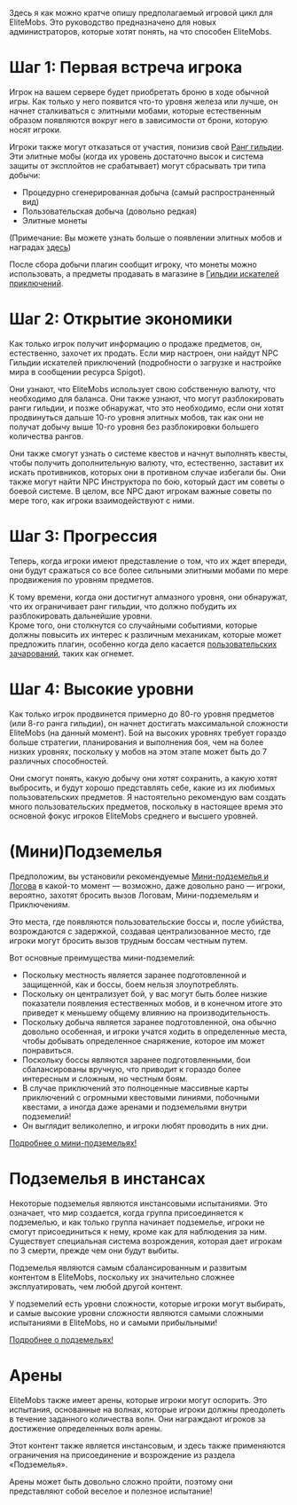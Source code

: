 Здесь я как можно кратче опишу предполагаемый игровой цикл для EliteMobs. Это руководство предназначено для новых администраторов, которые хотят понять, на что способен EliteMobs.

# Шаг 1: Первая встреча игрока
Игрок на вашем сервере будет приобретать броню в ходе обычной игры. Как только у него появится что-то уровня железа или лучше, он начнет сталкиваться с элитными мобами, которые естественным образом появляются вокруг него в зависимости от брони, которую носят игроки.

Игроки также могут отказаться от участия, понизив свой [Ранг гильдии]($language$/elitemobs/adventurers_guild_world.md).
<br>Эти элитные мобы (когда их уровень достаточно высок и система защиты от эксплойтов не срабатывает) могут сбрасывать три типа добычи:

* Процедурно сгенерированная добыча (самый распространенный вид)
* Пользовательская добыча (довольно редкая)
* Элитные монеты

(Примечание: Вы можете узнать больше о появлении элитных мобов и наградах [здесь]($language$/elitemobs/spawning_tiers_loot.md))

После сбора добычи плагин сообщит игроку, что монеты можно использовать, а предметы продавать в магазине в [Гильдии искателей приключений]($language$/elitemobs/adventurers_guild_world.md).

# Шаг 2: Открытие экономики
Как только игрок получит информацию о продаже предметов, он, естественно, захочет их продать. Если мир настроен, они найдут NPC Гильдии искателей приключений (подробности о загрузке и настройке мира в сообщении ресурса Spigot).

Они узнают, что EliteMobs использует свою собственную валюту, что необходимо для баланса. Они также узнают, что могут разблокировать ранги гильдии, и позже обнаружат, что это необходимо, если они хотят продвинуться дальше 10-го уровня элитных мобов, так как они не получат добычу выше 10-го уровня без разблокировки большего количества рангов.

Они также смогут узнать о системе квестов и начнут выполнять квесты, чтобы получить дополнительную валюту, что, естественно, заставит их искать противников, которых они в противном случае избегали бы. Они также могут найти NPC Инструктора по бою, который даст им советы о боевой системе. В целом, все NPC дают игрокам важные советы по мере того, как игроки взаимодействуют с ними.

# Шаг 3: Прогрессия
Теперь, когда игроки имеют представление о том, что их ждет впереди, они будут сражаться со все более сильными элитными мобами по мере продвижения по уровням предметов.

К тому времени, когда они достигнут алмазного уровня, они обнаружат, что их ограничивает ранг гильдии, что должно побудить их разблокировать дальнейшие уровни.
<br>Кроме того, они столкнутся со случайными событиями, которые должны повысить их интерес к различным механикам, которые может предложить плагин, особенно когда дело касается [пользовательских зачарований]($language$/elitemobs/custom_enchantments_list.md), таких как огнемет.

# Шаг 4: Высокие уровни
Как только игрок продвинется примерно до 80-го уровня предметов (или 8-го ранга гильдии), он начнет достигать максимальной сложности EliteMobs (на данный момент). Бой на высоких уровнях требует гораздо больше стратегии, планирования и выполнения боя, чем на более низких уровнях, поскольку у мобов на этом этапе может быть до 7 различных способностей.

Они смогут понять, какую добычу они хотят сохранить, а какую хотят выбросить, и будут хорошо представлять себе, какие из их любимых пользовательских предметов. Я настоятельно рекомендую вам создать много пользовательских предметов, поскольку в настоящее время это основной фокус игроков EliteMobs среднего и высшего уровней.

# (Мини)Подземелья
Предположим, вы установили рекомендуемые [Мини-подземелья и Логова]($language$/elitemobs/dungeons.md) в какой-то момент — возможно, даже довольно рано — игроки, вероятно, захотят бросить вызов Логовам, Мини-подземельям и Приключениям.

Это места, где появляются пользовательские боссы и, после убийства, возрождаются с задержкой, создавая централизованное место, где игроки могут бросить вызов трудным боссам честным путем.

Вот основные преимущества мини-подземелий:

* Поскольку местность является заранее подготовленной и защищенной, как и боссы, боем нельзя злоупотреблять.
* Поскольку он централизует бой, у вас могут быть более низкие показатели появления естественных мобов, и в конечном итоге это приведет к меньшему общему влиянию на производительность.
* Поскольку добыча является заранее подготовленной, она обычно довольно особенная, и игроки учатся ходить в определенные места, чтобы добывать определенное снаряжение, которое им может понравиться.
* Поскольку боссы являются заранее подготовленными, бои сбалансированы вручную, что приводит к гораздо более интересным и сложным, но честным боям.
* В случае приключений это полноценные массивные карты приключений с огромными квестовыми линиями, побочными квестами, а иногда даже аренами и подземельями внутри подземелий!
* Он выглядит великолепно, и игроки любят проводить в них дни.

[Подробнее о мини-подземельях!]($language$/elitemobs/dungeons.md)

# Подземелья в инстансах
Некоторые подземелья являются инстансовыми испытаниями. Это означает, что мир создается, когда группа присоединяется к подземелью, и как только группа начинает подземелье, игроки не смогут присоединиться к нему, кроме как для наблюдения за ним.
<br>Существует специальная система возрождения, которая дает игрокам по 3 смерти, прежде чем они будут выбиты.

Подземелья являются самым сбалансированным и развитым контентом в EliteMobs, поскольку их значительно сложнее эксплуатировать, чем любой другой контент.

У подземелий есть уровни сложности, которые игроки могут выбирать, и самые высокие уровни сложности являются самыми сложными испытаниями в EliteMobs, но и самыми прибыльными!

[Подробнее о подземельях!]($language$/elitemobs/dungeons.md)

# Арены
EliteMobs также имеет арены, которые игроки могут оспорить. Это испытания, основанные на волнах, которые игроки должны преодолеть в течение заданного количества волн. Они награждают игроков за достижение определенных волн арены.

Этот контент также является инстансовым, и здесь также применяются ограничения на присоединение и возрождение из раздела «Подземелья».

Арены может быть довольно сложно пройти, поэтому они представляют собой веселое и полезное испытание!
